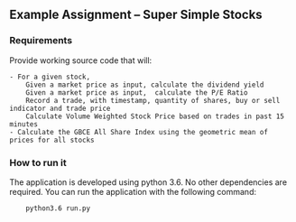 ## Example Assignment – Super Simple Stocks
### Requirements
Provide working source code that will:
    
    - For a given stock, 
        Given a market price as input, calculate the dividend yield
        Given a market price as input,  calculate the P/E Ratio
        Record a trade, with timestamp, quantity of shares, buy or sell indicator and trade price
        Calculate Volume Weighted Stock Price based on trades in past 15 minutes
    - Calculate the GBCE All Share Index using the geometric mean of prices for all stocks
    
### How to run it

The application is developed using python 3.6. No other dependencies are required.
You can run the application with the following command:

```bash
    python3.6 run.py
```
